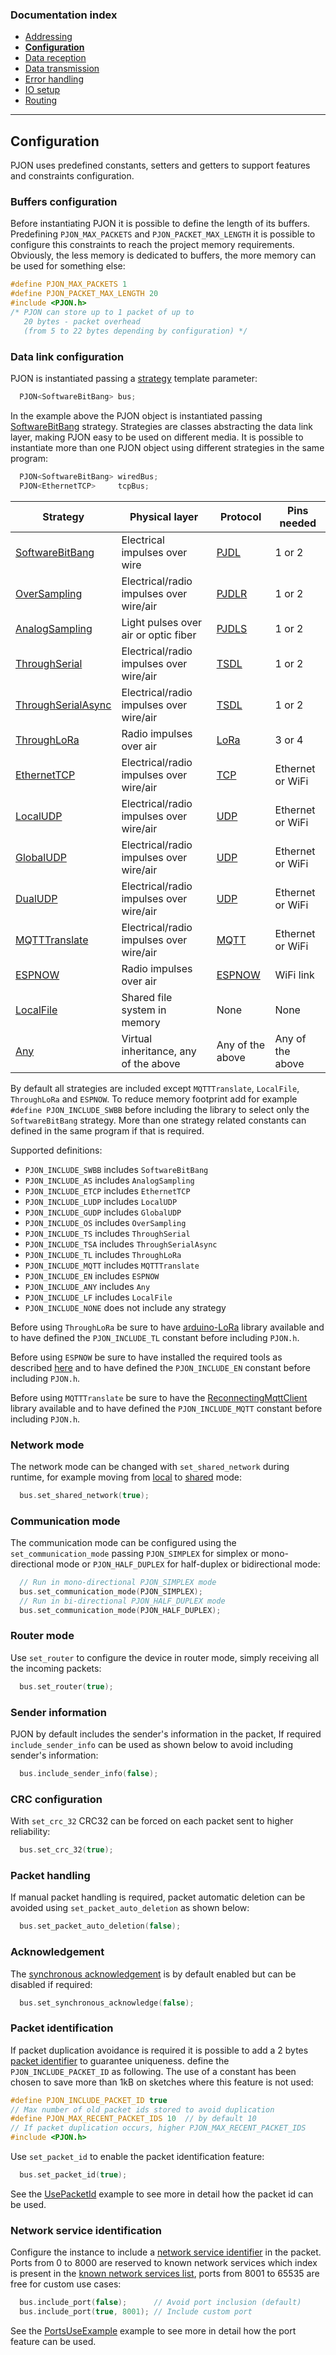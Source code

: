 
### Documentation index
- [Addressing](/documentation/addressing.md)
- **[Configuration](/documentation/configuration.md)**
- [Data reception](/documentation/data-reception.md)
- [Data transmission](/documentation/data-transmission.md)
- [Error handling](/documentation/error-handling.md)
- [IO setup](/documentation/io-setup.md)
- [Routing](/documentation/routing.md)

---

## Configuration
PJON uses predefined constants, setters and getters to support features and constraints configuration.  

### Buffers configuration
Before instantiating PJON it is possible to define the length of its buffers. Predefining `PJON_MAX_PACKETS` and `PJON_PACKET_MAX_LENGTH` it is possible to configure this constraints to reach the project memory requirements. Obviously, the less memory is dedicated to buffers, the more memory can be used for something else:
```cpp  
#define PJON_MAX_PACKETS 1
#define PJON_PACKET_MAX_LENGTH 20
#include <PJON.h>
/* PJON can store up to 1 packet of up to
   20 bytes - packet overhead
   (from 5 to 22 bytes depending by configuration) */
```

### Data link configuration
PJON is instantiated passing a [strategy](/src/strategies/README.md) template parameter:
```cpp  
  PJON<SoftwareBitBang> bus;
```
In the example above the PJON object is instantiated passing [SoftwareBitBang](/src/strategies/SoftwareBitBang/README.md) strategy. Strategies are classes abstracting the data link layer, making PJON easy to be used on different media. It is possible to instantiate more than one PJON object using different strategies in the same program:
```cpp  
  PJON<SoftwareBitBang> wiredBus;
  PJON<EthernetTCP>     tcpBus;
```

| Strategy      | Physical layer | Protocol | Pins needed   |
| ------------- | -------------- | -------- | ------------- |
| [SoftwareBitBang](/src/strategies/SoftwareBitBang) | Electrical impulses over wire | [PJDL](../src/strategies/SoftwareBitBang/specification/PJDL-specification-v4.1.md) | 1 or 2 |
| [OverSampling](/src/strategies/OverSampling)  | Electrical/radio impulses over wire/air | [PJDLR](../src/strategies/OverSampling/specification/PJDLR-specification-v3.0.md) | 1 or 2 |
| [AnalogSampling](/src/strategies/AnalogSampling)  | Light pulses over air or optic fiber | [PJDLS](../src/strategies/AnalogSampling/specification/PJDLS-specification-v2.0.md) | 1 or 2 |
| [ThroughSerial](/src/strategies/ThroughSerial)  | Electrical/radio impulses over wire/air | [TSDL](../src/strategies/ThroughSerial/specification/TSDL-specification-v2.1.md) | 1 or 2 |
| [ThroughSerialAsync](/src/strategies/ThroughSerialAsync)  | Electrical/radio impulses over wire/air | [TSDL](../src/strategies/ThroughSerial/specification/TSDL-specification-v2.1.md) | 1 or 2 |
| [ThroughLoRa](/src/strategies/ThroughLoRa)  | Radio impulses over air | [LoRa](https://lora-alliance.org/sites/default/files/2018-07/lorawan1.0.3.pdf) | 3 or 4 |
| [EthernetTCP](/src/strategies/EthernetTCP)  | Electrical/radio impulses over wire/air | [TCP](https://tools.ietf.org/html/rfc793) | Ethernet or WiFi |
| [LocalUDP](/src/strategies/LocalUDP)  | Electrical/radio impulses over wire/air | [UDP](https://tools.ietf.org/html/rfc768) | Ethernet or WiFi |
| [GlobalUDP](/src/strategies/GlobalUDP)  | Electrical/radio impulses over wire/air | [UDP](https://tools.ietf.org/html/rfc768) | Ethernet or WiFi |
| [DualUDP](/src/strategies/DualUDP)  | Electrical/radio impulses over wire/air | [UDP](https://tools.ietf.org/html/rfc768) | Ethernet or WiFi |
| [MQTTTranslate](/src/strategies/MQTTTranslate)  | Electrical/radio impulses over wire/air | [MQTT](http://docs.oasis-open.org/mqtt/mqtt/v3.1.1/os/mqtt-v3.1.1-os.pdf) | Ethernet or WiFi |
| [ESPNOW](/src/strategies/ESPNOW)  | Radio impulses over air | [ESPNOW](https://www.espressif.com/en/products/software/esp-now/overview) | WiFi link |
| [LocalFile](/src/strategies/LocalFile)  | Shared file system in memory | None | None |
| [Any](/src/strategies/Any)  | Virtual inheritance, any of the above | Any of the above | Any of the above |

By default all strategies are included except `MQTTTranslate`, `LocalFile`, `ThroughLoRa` and `ESPNOW`. To reduce memory footprint add for example `#define PJON_INCLUDE_SWBB` before including the library to select only the `SoftwareBitBang` strategy. More than one strategy related constants can defined in the same program if that is required.

Supported definitions:
- `PJON_INCLUDE_SWBB` includes `SoftwareBitBang`
- `PJON_INCLUDE_AS` includes `AnalogSampling`
- `PJON_INCLUDE_ETCP` includes `EthernetTCP`
- `PJON_INCLUDE_LUDP` includes `LocalUDP`
- `PJON_INCLUDE_GUDP` includes `GlobalUDP`
- `PJON_INCLUDE_OS` includes `OverSampling`
- `PJON_INCLUDE_TS` includes `ThroughSerial`
- `PJON_INCLUDE_TSA` includes `ThroughSerialAsync`
- `PJON_INCLUDE_TL` includes `ThroughLoRa`
- `PJON_INCLUDE_MQTT` includes `MQTTTranslate`
- `PJON_INCLUDE_EN` includes `ESPNOW`
- `PJON_INCLUDE_ANY` includes `Any`
- `PJON_INCLUDE_LF` includes `LocalFile`
- `PJON_INCLUDE_NONE` does not include any strategy

Before using `ThroughLoRa` be sure to have [arduino-LoRa](https://github.com/sandeepmistry/arduino-LoRa) library available and to have defined the `PJON_INCLUDE_TL` constant before including `PJON.h`.

Before using `ESPNOW` be sure to have installed the required tools as described [here](/src/strategies/ESPNOW/README.md) and to have defined the `PJON_INCLUDE_EN` constant before including `PJON.h`.

Before using `MQTTTranslate` be sure to have the [ReconnectingMqttClient](https://github.com/fredilarsen/ReconnectingMqttClient) library available and to have defined the `PJON_INCLUDE_MQTT` constant before including `PJON.h`.

### Network mode
The network mode can be changed with `set_shared_network` during runtime, for example moving from [local](/specification/PJON-protocol-specification-v4.0.md#local-mode) to [shared](https://github.com/gioblu/PJON/blob/master/specification/PJON-protocol-specification-v4.0.md#shared-mode) mode:
```cpp  
  bus.set_shared_network(true);
```

### Communication mode
The communication mode can be configured using the `set_communication_mode` passing `PJON_SIMPLEX` for simplex or mono-directional mode or `PJON_HALF_DUPLEX` for half-duplex or bidirectional mode:
```cpp  
  // Run in mono-directional PJON_SIMPLEX mode
  bus.set_communication_mode(PJON_SIMPLEX);
  // Run in bi-directional PJON_HALF_DUPLEX mode
  bus.set_communication_mode(PJON_HALF_DUPLEX);
```

### Router mode
Use `set_router` to configure the device in router mode, simply receiving all the incoming packets:
```cpp  
  bus.set_router(true);
```

### Sender information
PJON by default includes the sender's information in the packet, If required `include_sender_info` can be used as shown below to avoid including sender's information:
```cpp  
  bus.include_sender_info(false);
```

### CRC configuration
With `set_crc_32` CRC32 can be forced on each packet sent to higher reliability:
```cpp  
  bus.set_crc_32(true);
```

### Packet handling
If manual packet handling is required, packet automatic deletion can be avoided using `set_packet_auto_deletion` as shown below:
```cpp  
  bus.set_packet_auto_deletion(false);
```

### Acknowledgement
The [synchronous acknowledgement](/specification/PJON-protocol-acknowledge-specification-v1.0.md#synchronous-acknowledge) is by default enabled but can be disabled if required:
```cpp  
  bus.set_synchronous_acknowledge(false);
```

### Packet identification
If packet duplication avoidance is required it is possible to add a 2 bytes [packet identifier](/specification/PJON-protocol-specification-v4.0.md#packet-identification) to guarantee uniqueness.
define the `PJON_INCLUDE_PACKET_ID` as following. The use of a constant has been chosen to save more than 1kB on sketches where this feature is not used:
```cpp  
#define PJON_INCLUDE_PACKET_ID true
// Max number of old packet ids stored to avoid duplication
#define PJON_MAX_RECENT_PACKET_IDS 10  // by default 10
// If packet duplication occurs, higher PJON_MAX_RECENT_PACKET_IDS
#include <PJON.h>
```
Use `set_packet_id` to enable the packet identification feature:
```cpp  
  bus.set_packet_id(true);
```
See the [UsePacketId](/examples/ARDUINO/Local/SoftwareBitBang/UsePacketId) example to see more in detail how the packet id can be used.

### Network service identification
Configure the instance to include a [network service identifier](/specification/PJON-protocol-specification-v4.0.md#network-services) in the packet. Ports from 0 to 8000 are reserved to known network services which index is present in the [known network services list](/specification/PJON-network-services-list.md), ports from 8001 to 65535 are free for custom use cases:
```cpp  
  bus.include_port(false);      // Avoid port inclusion (default)  
  bus.include_port(true, 8001); // Include custom port
```
See the [PortsUseExample](/examples/ARDUINO/Network/SoftwareBitBang/PortsUseExample) example to see more in detail how the port feature can be used.

